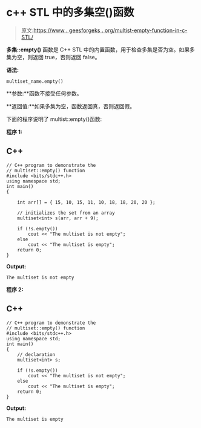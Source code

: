 # c++ STL 中的多集空()函数

> 原文:[https://www . geesforgeks . org/multist-empty-function-in-c-STL/](https://www.geeksforgeeks.org/multiset-empty-function-in-c-stl/)

**多集::empty()** 函数是 C++ STL 中的内置函数，用于检查多集是否为空。如果多集为空，则返回 true，否则返回 false。

**语法:**

```
multiset_name.empty()

```

**参数:**函数不接受任何参数。

**返回值:**如果多集为空，函数返回真，否则返回假。

下面的程序说明了 multist::empty()函数:

**程序 1:**

## C++

```
// C++ program to demonstrate the
// multiset::empty() function
#include <bits/stdc++.h>
using namespace std;
int main()
{

    int arr[] = { 15, 10, 15, 11, 10, 18, 18, 20, 20 };

    // initializes the set from an array
    multiset<int> s(arr, arr + 9);

    if (!s.empty())
        cout << "The multiset is not empty";
    else
        cout << "The multiset is empty";
    return 0;
}
```

**Output:** 

```
The multiset is not empty

```

**程序 2:**

## C++

```
// C++ program to demonstrate the
// multiset::empty() function
#include <bits/stdc++.h>
using namespace std;
int main()
{
    // declaration
    multiset<int> s;

    if (!s.empty())
        cout << "The multiset is not empty";
    else
        cout << "The multiset is empty";
    return 0;
}
```

**Output:** 

```
The multiset is empty

```